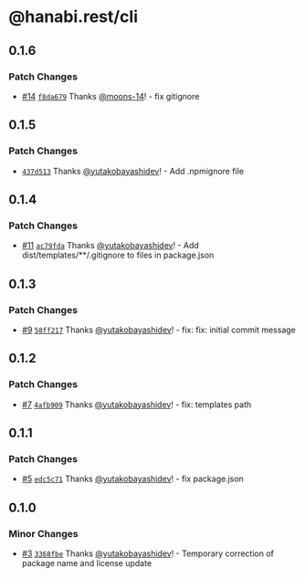 # @hanabi.rest/cli

## 0.1.6

### Patch Changes

- [#14](https://github.com/hanabi-rest/cli/pull/14) [`f8da679`](https://github.com/hanabi-rest/cli/commit/f8da67971074209415682c90915ccc79e8aaaa73) Thanks [@moons-14](https://github.com/moons-14)! - fix gitignore

## 0.1.5

### Patch Changes

- [`437d513`](https://github.com/hanabi-rest/cli/commit/437d5135f1046130b81c314c968a97fff08d7ec4) Thanks [@yutakobayashidev](https://github.com/yutakobayashidev)! - Add .npmignore file

## 0.1.4

### Patch Changes

- [#11](https://github.com/hanabi-rest/cli/pull/11) [`ac79fda`](https://github.com/hanabi-rest/cli/commit/ac79fdab032d3febe07773ba9316a55f075ed0c7) Thanks [@yutakobayashidev](https://github.com/yutakobayashidev)! - Add dist/templates/\*\*/.gitignore to files in package.json

## 0.1.3

### Patch Changes

- [#9](https://github.com/hanabi-rest/cli/pull/9) [`58ff217`](https://github.com/hanabi-rest/cli/commit/58ff2170ab1c600f083dd31500164c75a0ebc843) Thanks [@yutakobayashidev](https://github.com/yutakobayashidev)! - fix: fix: initial commit message

## 0.1.2

### Patch Changes

- [#7](https://github.com/hanabi-rest/cli/pull/7) [`4afb909`](https://github.com/hanabi-rest/cli/commit/4afb909067d58eb08ad02bb588008758e54158fc) Thanks [@yutakobayashidev](https://github.com/yutakobayashidev)! - fix: templates path

## 0.1.1

### Patch Changes

- [#5](https://github.com/hanabi-rest/cli/pull/5) [`edc5c71`](https://github.com/hanabi-rest/cli/commit/edc5c71c49b228d865b1d8cdd4fffb1ab3df50e4) Thanks [@yutakobayashidev](https://github.com/yutakobayashidev)! - fix package.json

## 0.1.0

### Minor Changes

- [#3](https://github.com/hanabi-rest/cli/pull/3) [`3368fbe`](https://github.com/hanabi-rest/cli/commit/3368fbe8d708f8123dbe1cdc63ebef0c94fb96ff) Thanks [@yutakobayashidev](https://github.com/yutakobayashidev)! - Temporary correction of package name and license update

